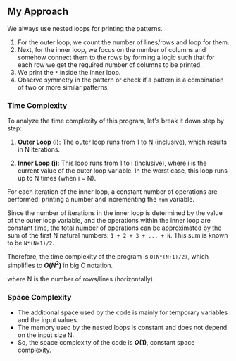 ## My Approach
We always use nested loops for printing the patterns. 
1. For the outer loop, we count the number of lines/rows and loop for them.
2. Next, for the inner loop, we focus on the number of columns and somehow connect them to the rows by forming a logic such that for each row we get the required number of columns to be printed.
3. We print the `*` inside the inner loop.
4. Observe symmetry in the pattern or check if a pattern is a combination of two or more similar patterns.
   
### Time Complexity


To analyze the time complexity of this program, let's break it down step by step:

1. **Outer Loop (i)**: The outer loop runs from 1 to N (inclusive), which results in N iterations.

2. **Inner Loop (j)**: This loop runs from 1 to i (inclusive), where i is the current value of the outer loop variable. In the worst case, this loop runs up to N times (when i = N).

For each iteration of the inner loop, a constant number of operations are performed: printing a number and incrementing the `num` variable.

Since the number of iterations in the inner loop is determined by the value of the outer loop variable, and the operations within the inner loop are constant time, the total number of operations can be approximated by the sum of the first N natural numbers: `1 + 2 + 3 + ... + N`. This sum is known to be `N*(N+1)/2`.

Therefore, the time complexity of the program is `O(N*(N+1)/2)`, which simplifies to **$O(N^2)$** in big O notation.

where N is the number of rows/lines (horizontally).

### Space Complexity
- The additional space used by the code is mainly for temporary variables and the input values.
- The memory used by the nested loops is constant and does not depend on the input size N.
- So, the space complexity of the code is **$O(1)$**, constant space complexity.

